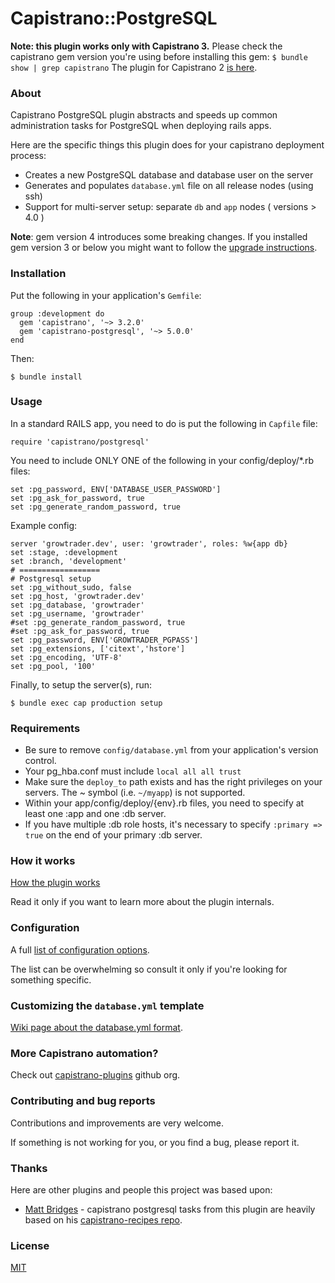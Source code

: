 # Capistrano::PostgreSQL

**Note: this plugin works only with Capistrano 3.** Please check the capistrano
gem version you're using before installing this gem:
`$ bundle show | grep capistrano`
The plugin for Capistrano 2 [is here](https://github.com/bruno-/capistrano2-postgresql).

### About

Capistrano PostgreSQL plugin abstracts and speeds up common administration
tasks for PostgreSQL when deploying rails apps.

Here are the specific things this plugin does for your capistrano deployment
process:

* Creates a new PostgreSQL database and database user on the server
* Generates and populates `database.yml` file on all release nodes (using ssh)
* Support for multi-server setup: separate `db` and `app` nodes ( versions > 4.0 )

**Note**: gem version 4 introduces some breaking changes. If you installed gem
version 3 or below you might want to follow the
[upgrade instructions](https://github.com/capistrano-plugins/capistrano-postgresql/wiki/Upgrade-instructions-for-gem-version-4.0).

### Installation

Put the following in your application's `Gemfile`:

    group :development do
      gem 'capistrano', '~> 3.2.0'
      gem 'capistrano-postgresql', '~> 5.0.0'
    end

Then:

    $ bundle install

### Usage

In a standard RAILS app, you need to do is put the following in `Capfile` file:

```
require 'capistrano/postgresql' 
```

You need to include ONLY ONE of the following in your config/deploy/*.rb files:

```
set :pg_password, ENV['DATABASE_USER_PASSWORD']
set :pg_ask_for_password, true
set :pg_generate_random_password, true
```

Example config:

```
server 'growtrader.dev', user: 'growtrader', roles: %w{app db}
set :stage, :development
set :branch, 'development'
# ==================
# Postgresql setup
set :pg_without_sudo, false
set :pg_host, 'growtrader.dev'
set :pg_database, 'growtrader'
set :pg_username, 'growtrader'
#set :pg_generate_random_password, true
#set :pg_ask_for_password, true
set :pg_password, ENV['GROWTRADER_PGPASS']
set :pg_extensions, ['citext','hstore']
set :pg_encoding, 'UTF-8'
set :pg_pool, '100'
```

Finally, to setup the server(s), run:

    $ bundle exec cap production setup

### Requirements

* Be sure to remove `config/database.yml` from your application's version control.
* Your pg_hba.conf must include `local all all trust`
* Make sure the `deploy_to` path exists and has the right privileges on your servers. The ~ symbol (i.e. `~/myapp`) is not supported.
* Within your app/config/deploy/{env}.rb files, you need to specify at least one :app and one :db server. 
* If you have multiple :db role hosts, it's necessary to specify `:primary => true` on the end of your primary :db server.

### How it works

[How the plugin works](https://github.com/capistrano-plugins/capistrano-postgresql/wiki/How-it-works)

Read it only if you want to learn more about the plugin internals.

### Configuration

A full
[list of configuration options](https://github.com/capistrano-plugins/capistrano-postgresql/wiki/Configuration-options).

The list can be overwhelming so consult it only if you're looking for something
specific.

### Customizing the `database.yml` template

[Wiki page about the database.yml format](https://github.com/capistrano-plugins/capistrano-postgresql/wiki/Customizing-the-database.yml-template).

### More Capistrano automation?

Check out [capistrano-plugins](https://github.com/capistrano-plugins) github org.

### Contributing and bug reports

Contributions and improvements are very welcome.

If something is not working for you, or you find a bug, please report it.

### Thanks

Here are other plugins and people this project was based upon:

* [Matt Bridges](https://github.com/mattdbridges) - capistrano postgresql tasks
from this plugin are heavily based on his
[capistrano-recipes repo](https://github.com/mattdbridges/capistrano-recipes).

### License

[MIT](LICENSE.md)
